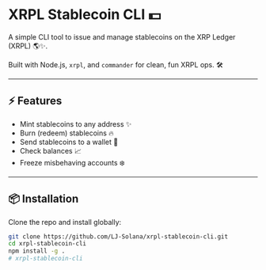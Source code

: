 # XRPL Stablecoin CLI 💵

A simple CLI tool to issue and manage stablecoins on the XRP Ledger (XRPL) 🌎✨.

Built with Node.js, `xrpl`, and `commander` for clean, fun XRPL ops. 🛠️

---

## ⚡ Features

- Mint stablecoins to any address ✨
- Burn (redeem) stablecoins 🔥
- Send stablecoins to a wallet 🚚
- Check balances 📈
- Freeze misbehaving accounts ❄️

---

## 📦 Installation

Clone the repo and install globally:

```bash
git clone https://github.com/LJ-Solana/xrpl-stablecoin-cli.git
cd xrpl-stablecoin-cli
npm install -g .
# xrpl-stablecoin-cli
